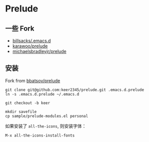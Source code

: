 # Prelude
## 一些 Fork
- [billsacks/.emacs.d](https://github.com/billsacks/.emacs.d)
- [karawoo/prelude](https://github.com/karawoo/prelude)
- [michaelsbradleyjr/prelude](https://github1s.com/michaelsbradleyjr/prelude)

## 安装

Fork from [bbatsov/prelude](https://github.com/bbatsov/prelude)

```
git clone git@github.com:keer2345/prelude.git .emacs.d.prelude
ln -s .emacs.d.prelude ~/.emacs.d 

git checkout -b keer

mkdir savefile
cp sample/prelude-modules.el personal
```

如果安装了 `all-the-icons`, 则安装字体：
```
M-x all-the-icons-install-fonts
```


